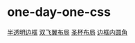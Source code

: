 # one-day-one-css
[半透明边框](半透明边框.html)
[双飞翼布局](https://github.com/afetmin/one-day-one-css/blob/master/%E5%8F%8C%E9%A3%9E%E7%BF%BC%E5%B8%83%E5%B1%80.html)
[圣杯布局](https://github.com/afetmin/one-day-one-css/blob/master/%E5%9C%A3%E6%9D%AF%E5%B8%83%E5%B1%80.html)
[边框内圆角](https://github.com/afetmin/one-day-one-css/blob/master/%E8%BE%B9%E6%A1%86%E5%86%85%E5%9C%86%E8%A7%92.html)
